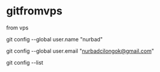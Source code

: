 # gitfromvps
from vps

git config --global user.name "nurbad"

git config --global user.email "nurbadcilongok@gmail.com"

git config --list
